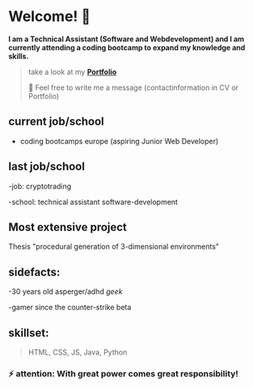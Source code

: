 # Welcome! 👋

**I am a Technical Assistant (Software and Webdevelopment) and I am currently attending a coding bootcamp to expand my knowledge and skills.**

> take a look at my **[Portfolio](https://cml-portfolio.netlify.app/ "CML Portfolio")**
> 
> 💬 Feel free to write me a message (contactinformation in CV or Portfolio)

## current job/school
- coding bootcamps europe (aspiring Junior Web Developer) 
## last job/school
-job: cryptotrading

-school: technical assistant software-development

## Most extensive project
Thesis "procedural generation of 3-dimensional environments" 

## sidefacts: 
-30 years old asperger/adhd _geek_ 

-gamer since the counter-strike beta

## skillset:
> HTML, CSS, JS, Java, Python

### ⚡ attention: With great power comes great responsibility!




<!--
**ChristianMLux/ChristianMLux** is a ✨ _special_ ✨ repository because its `README.md` (this file) appears on your GitHub profile.

Here are some ideas to get you started:

- 🔭 I’m currently working on ...
- 🌱 I’m currently learning ...
- 👯 I’m looking to collaborate on ...
- 🤔 I’m looking for help with ...
- 💬 Ask me about ...
- 📫 How to reach me: ...
- 😄 Pronouns: ...
- ⚡ Fun fact: ...
-->
